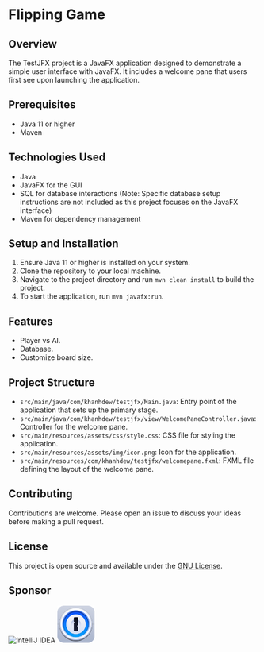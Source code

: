 # Flipping Game

## Overview
The TestJFX project is a JavaFX application designed to demonstrate a simple user interface with JavaFX. It includes a welcome pane that users first see upon launching the application.

## Prerequisites
- Java 11 or higher
- Maven

## Technologies Used
- Java
- JavaFX for the GUI
- SQL for database interactions (Note: Specific database setup instructions are not included as this project focuses on the JavaFX interface)
- Maven for dependency management

## Setup and Installation
1. Ensure Java 11 or higher is installed on your system.
2. Clone the repository to your local machine.
3. Navigate to the project directory and run `mvn clean install` to build the project.
4. To start the application, run `mvn javafx:run`.

## Features
- Player vs AI.
- Database.
- Customize board size.

## Project Structure
- `src/main/java/com/khanhdew/testjfx/Main.java`: Entry point of the application that sets up the primary stage.
- `src/main/java/com/khanhdew/testjfx/view/WelcomePaneController.java`: Controller for the welcome pane.
- `src/main/resources/assets/css/style.css`: CSS file for styling the application.
- `src/main/resources/assets/img/icon.png`: Icon for the application.
- `src/main/resources/com/khanhdew/testjfx/welcomepane.fxml`: FXML file defining the layout of the welcome pane.

## Contributing
Contributions are welcome. Please open an issue to discuss your ideas before making a pull request.

## License
This project is open source and available under the [GNU License](LICENSE).

## Sponsor
![IntelliJ IDEA](https://www.jetbrains.com/idea/img/idea-edu.svg)
<img alt="image" height="auto" src="src/main/resources/assets/img/1password-8-seeklogo.svg" width="75"/>
